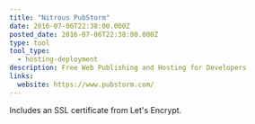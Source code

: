 ```yaml
---
title: "Nitrous PubStorm"
date: 2016-07-06T22:38:00.000Z
posted_date: 2016-07-06T22:38:00.000Z
type: tool
tool_type: 
  - hosting-deployment
description: Free Web Publishing and Hosting for Developers
links:
  website: https://www.pubstorm.com/
---
```

Includes an SSL certificate from Let's Encrypt.